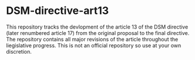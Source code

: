 # DSM-directive-art13
This repository tracks the devlopment of the article 13 of the DSM directive (later renumbered article 17) from the original proposal to the final directive. The repository contains all major revisions of the article throughout the liegislative progress. This is not an official repository so use at your own discretion.
